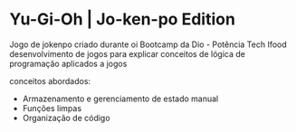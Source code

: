 # Yu-Gi-Oh | Jo-ken-po Edition

Jogo de jokenpo criado durante oi Bootcamp da Dio - Potência Tech Ifood desenvolvimento de jogos para explicar conceitos de lógica de programação aplicados a jogos

conceitos abordados:

- Armazenamento e gerenciamento de estado manual
- Funções limpas
- Organização de código
